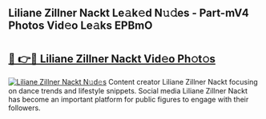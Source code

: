 ## Liliane Zillner Nackt Le𝚊k𝚎d N𝚞𝚍es - Part-mV4 Photos Vid𝚎o Le𝚊ks EPBmO

# <h2><a href="http://fb9zk9.evod.top/?m=Liliane+Zillner+Nackt">🔗 👉🔴 Liliane Zillner Nackt Vid𝚎o Ph𝚘t𝚘s</a></h2>

[![Liliane Zillner Nackt N𝚞d𝚎s](https://i.imgur.com/8V9OHl7.gif)](http://fb9zk9.evod.top/?m=Liliane+Zillner+Nackt)
Content creator Liliane Zillner Nackt focusing on dance trends and lifestyle snippets. Social media Liliane Zillner Nackt has become an important platform for public figures to engage with their followers. 
